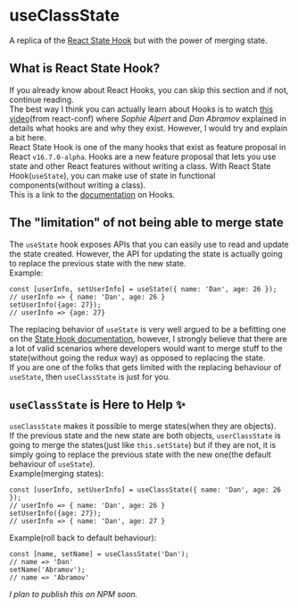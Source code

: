 # useClassState
A replica of the [React State Hook](https://reactjs.org/docs/hooks-state.html) but with the power of merging state.

## What is React State Hook?
If you already know about React Hooks, you can skip this section and if not, continue reading.  
The best way I think you can actually learn about Hooks is to watch [this video](https://www.youtube.com/watch?v=V-QO-KO90iQ&amp=)(from react-conf) where *Sophie Alpert* and *Dan Abramov* explained in details what hooks are and why they exist. However, I would try and explain a bit here.  
React State Hook is one of the many hooks that exist as feature proposal in React `v16.7.0-alpha`. Hooks are a new feature proposal that lets you use state and other React features without writing a class. With React State Hook(`useState`), you can make use of state in functional components(without writing a class).  
This is a link to the [documentation](https://reactjs.org/docs/hooks-overview.html) on Hooks.


## The "limitation" of not being able to merge state

The `useState` hook exposes APIs that you can easily use to read and update the state created. However, the API for updating the state is actually going to replace the previous state with the new state.  
Example:

```
const [userInfo, setUserInfo] = useState({ name: 'Dan', age: 26 });
// userInfo => { name: 'Dan', age: 26 }
setUserInfo({age: 27});
// userInfo => {age: 27}
```
The replacing behavior of `useState` is very well argued to be a befitting one on the [State Hook documentation](https://reactjs.org/docs/hooks-state.html), however, I strongly believe that there are a lot of valid scenarios where developers would want to merge stuff to the state(without going the redux way) as opposed to replacing the state.  
If you are one of the folks that gets limited with the replacing behaviour of `useState`, then `useClassState` is just for you.



## `useClassState` is Here to Help :sparkles:
`useClassState` makes it possible to merge states(when they are objects).  
If the previous state and the new state are both objects, `userClassState` is going to merge the states(just like `this.setState`) but if they are not, it is simply going to replace the previous state with the new one(the default behaviour of `useState`).  
Example(merging states): 
```
const [userInfo, setUserInfo] = useClassState({ name: 'Dan', age: 26 });
// userInfo => { name: 'Dan', age: 26 }
setUserInfo({age: 27});
// userInfo => { name: 'Dan', age: 27 }
```
Example(roll back to default behaviour): 
```
const [name, setName] = useClassState('Dan');
// name => 'Dan'
setName('Abramov');
// name => 'Abramov'
```

*_I plan to publish this on NPM soon._*


